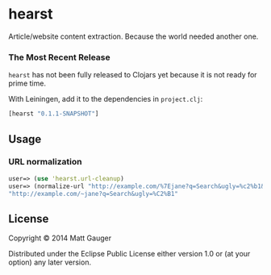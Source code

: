 # hearst

Article/website content extraction. Because the world needed another one.

### The Most Recent Release

`hearst` has not been fully released to Clojars yet because it is not ready for prime time.

With Leiningen, add it to the dependencies in `project.clj`:

```clojure
[hearst "0.1.1-SNAPSHOT"]
```

## Usage

### URL normalization

```clojure
user=> (use 'hearst.url-cleanup)
user=> (normalize-url "http://example.com/%7Ejane?q=Search&ugly=%c2%b1&utm_source=example.com&utm_medium=whoknows")
"http://example.com/~jane?q=Search&ugly=%C2%B1"
```

## License

Copyright © 2014 Matt Gauger

Distributed under the Eclipse Public License either version 1.0 or (at
your option) any later version.
